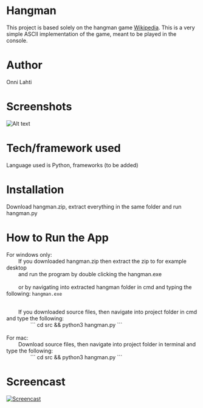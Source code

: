 # Hangman

This project is based solely on the hangman game [Wikipedia](https://en.wikipedia.org/wiki/Hangman_(game)). This is a very simple ASCII implementation of the game, meant to be played in the console.

# Author

Onni Lahti

# Screenshots

![Alt text](https://i.imgur.com/r8Wm7vu.png "Application game won screen.")

# Tech/framework used

Language used is Python, frameworks (to be added)

# Installation

Download hangman.zip, extract everything in the same folder and run hangman.py

# How to Run the App

For windows only: <br />
&nbsp;&nbsp;&nbsp;&nbsp;&nbsp;&nbsp;&nbsp;&nbsp;If you downloaded hangman.zip then extract the zip to for example desktop <br />
&nbsp;&nbsp;&nbsp;&nbsp;&nbsp;&nbsp;&nbsp;&nbsp;and run the program by double clicking the hangman.exe <br />
<br />
&nbsp;&nbsp;&nbsp;&nbsp;&nbsp;&nbsp;&nbsp;&nbsp;or by navigating into extracted hangman folder in cmd and typing the following: ``` hangman.exe ```

<br />
&nbsp;&nbsp;&nbsp;&nbsp;&nbsp;&nbsp;&nbsp;&nbsp;If you downloaded source files, then navigate into project folder in cmd and type the following: <br />
&nbsp;&nbsp;&nbsp;&nbsp;&nbsp;&nbsp;&nbsp;&nbsp;&nbsp;&nbsp;&nbsp;&nbsp;&nbsp;&nbsp;&nbsp;&nbsp;```
                                                                                                cd src && python3 hangman.py
                                                                                                ```
<br />
<br />
For mac: <br />
&nbsp;&nbsp;&nbsp;&nbsp;&nbsp;&nbsp;&nbsp;&nbsp;Download source files, then navigate into project folder in terminal and type the following: <br />
&nbsp;&nbsp;&nbsp;&nbsp;&nbsp;&nbsp;&nbsp;&nbsp;&nbsp;&nbsp;&nbsp;&nbsp;&nbsp;&nbsp;&nbsp;&nbsp;```
                                                                                                cd src && python3 hangman.py
                                                                                                ```

# Screencast

[![Screencast](https://img.youtube.com/vi/2CTqg_e51BU/0.jpg)](https://www.youtube.com/watch?v=2CTqg_e51BU)
